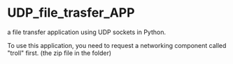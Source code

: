 # UDP_file_trasfer_APP
a file transfer application using UDP sockets in Python. 


To use this application, you need to request a networking component called "troll" first. (the zip file in the folder)
